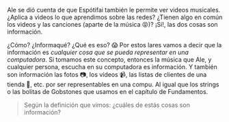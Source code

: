 Ale se dió cuenta de que Espótifai también le permite ver videos musicales. ¿Aplica a videos lo que aprendimos sobre las redes? ¿Tienen algo en común los videos y las canciones (aparte de la música :stuck_out_tongue_closed_eyes:)? ¡Sí!, las dos cosas son información. 

¿Cómo? ¿Informaqué? ¿Qué es eso? :scream: Por estos lares vamos a decir que la información es _cualquier cosa que se pueda representar en una computadora_. Si tomamos este concepto, entonces la música que Ale, y cualquier persona, escucha en su computadora es información. Y también son información las fotos :camera:, los vídeos :video_camera:, las listas de clientes de una tienda :page_with_curl:, etc. por ser representables en una compu. Al igual que los strings  o las bolitas de Gobstones que usamos en el capítulo de Fundamentos.

>  Según la definición que vimos: ¿cuáles de estás cosas son información?
